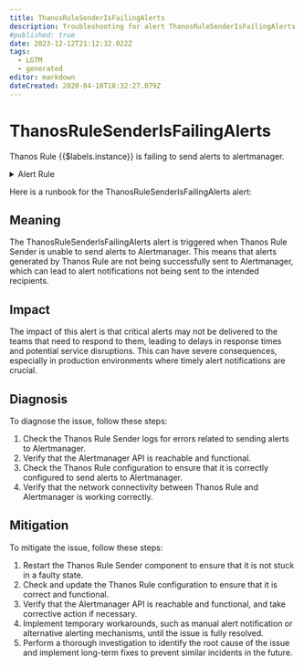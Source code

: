 ```yaml
---
title: ThanosRuleSenderIsFailingAlerts
description: Troubleshooting for alert ThanosRuleSenderIsFailingAlerts
#published: true
date: 2023-12-12T21:12:32.022Z
tags: 
  - LGTM
  - generated
editor: markdown
dateCreated: 2020-04-10T18:32:27.079Z
---
```


# ThanosRuleSenderIsFailingAlerts

Thanos Rule {{$labels.instance}} is failing to send alerts to alertmanager.

<details>
  <summary>Alert Rule</summary>

{{% rule "thanos/thanos-ruler.yml" "ThanosRuleSenderIsFailingAlerts" %}}

{{% comment %}}

```yaml
alert: ThanosRuleSenderIsFailingAlerts
expr: sum by (job, instance) (rate(thanos_alert_sender_alerts_dropped_total{job=~".*thanos-rule.*"}[5m])) > 0
for: 5m
labels:
    severity: critical
annotations:
    summary: Thanos Rule Sender Is Failing Alerts (instance {{ $labels.instance }})
    description: |-
        Thanos Rule {{$labels.instance}} is failing to send alerts to alertmanager.
          VALUE = {{ $value }}
          LABELS = {{ $labels }}
    runbook: https://github.com/srerun/prometheus-alerts/blob/main/content/runbooks/thanos-ruler/ThanosRuleSenderIsFailingAlerts.md

```

{{% /comment %}}

</details>


Here is a runbook for the ThanosRuleSenderIsFailingAlerts alert:

## Meaning

The ThanosRuleSenderIsFailingAlerts alert is triggered when Thanos Rule Sender is unable to send alerts to Alertmanager. This means that alerts generated by Thanos Rule are not being successfully sent to Alertmanager, which can lead to alert notifications not being sent to the intended recipients.

## Impact

The impact of this alert is that critical alerts may not be delivered to the teams that need to respond to them, leading to delays in response times and potential service disruptions. This can have severe consequences, especially in production environments where timely alert notifications are crucial.

## Diagnosis

To diagnose the issue, follow these steps:

1. Check the Thanos Rule Sender logs for errors related to sending alerts to Alertmanager.
2. Verify that the Alertmanager API is reachable and functional.
3. Check the Thanos Rule configuration to ensure that it is correctly configured to send alerts to Alertmanager.
4. Verify that the network connectivity between Thanos Rule and Alertmanager is working correctly.

## Mitigation

To mitigate the issue, follow these steps:

1. Restart the Thanos Rule Sender component to ensure that it is not stuck in a faulty state.
2. Check and update the Thanos Rule configuration to ensure that it is correct and functional.
3. Verify that the Alertmanager API is reachable and functional, and take corrective action if necessary.
4. Implement temporary workarounds, such as manual alert notification or alternative alerting mechanisms, until the issue is fully resolved.
5. Perform a thorough investigation to identify the root cause of the issue and implement long-term fixes to prevent similar incidents in the future.